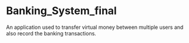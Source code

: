 # Banking_System_final
An application used to transfer virtual money between multiple users and also record the banking transactions.
